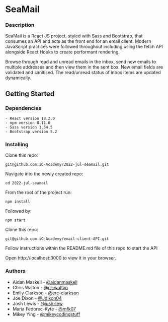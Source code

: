 # SeaMail
### Description
SeaMail is a React JS project, styled  with Sass and Bootstrap, that consumes an API and acts as the front end for an email client. Modern JavaScript practices were followed throughout including using the fetch API alongside React Hooks to create performant rendering. 

Browse through read and unread emails in the inbox, send new emails to multiple addresses and then view them in the sent box. New email fields are validated and sanitised. The read/unread status of inbox items are updated dynamically. 

## Getting Started

### Dependencies
``` 
- React version 18.2.0 
- npm version 8.11.0
- Sass version 1.54.5
- Bootstrap version 5.2
```
### Installing
Clone this repo:
```
git@github.com:iO-Academy/2022-jul-seamail.git
```
Navigate into the newly created repo:
```
cd 2022-jul-seamail
```
From the root of the project run:
```
npm install
```
Followed by:
```
npm start
```
Clone this repo:
```
git@github.com:iO-Academy/email-client-API.git
```
Follow instructions within the README.md file of this repo to start the API

Open http://localhost:3000 to view it in your browser.

### Authors
- Aidan Maskell - [@aidanmaskell](github.com/aidanmaskell)
- Chris Walton - [@cr-walton](github.com/cr-walton)
- Emily Clarkson - [@erc-clarkson](github.com/erc-clarkson)
- Joe Dixon - [@Jdixon04](github.com/jdixon04)
- Josh Lewis - [@josh-lew](github.com/josh-lew)
- Maria Fedorec-Kyte - [@mfk07](github.com/mfk07)
- Mikey Ying - [@mikeycodingstuff](github.com/mikeycodingstuff)

